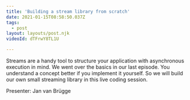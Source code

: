 ```yaml
---
title: 'Building a stream library from scratch'
date: 2021-01-15T08:58:50.037Z
tags:
  - post
layout: layouts/post.njk
videoId: dTFrwY8TL1U

---
```


<!--- You can insert a short description here -->
Streams are a handy tool to structure your application with asynchronous execution in mind. We went over the basics in our last episode. You understand a concept better if you implement it yourself. So we will build our own small streaming library in this live coding session.

Presenter: Jan van Brügge
